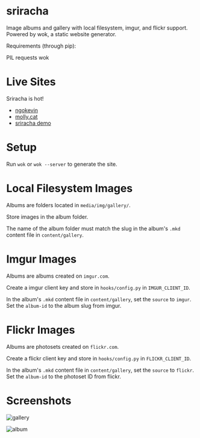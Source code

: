 sriracha
========

Image albums and gallery with local filesystem, imgur, and flickr support.
Powered by wok, a static website generator.

Requirements (through pip):

PIL
requests
wok

Live Sites
==========

Sriracha is hot!

- [ngokevin](http://ngokevin.com/gallery)
- [molly.cat](http://molly.cat)
- [sriracha demo](http://sriracha.ngokevin.com)

Setup
=====

Run ```wok``` or ```wok --server``` to generate the site.

Local Filesystem Images
=======================

Albums are folders located in ```media/img/gallery/```.

Store images in the album folder.

The name of the album folder must match the slug in the album's ```.mkd```
content file in ```content/gallery```.

Imgur Images
============

Albums are albums created on ```imgur.com```.

Create a imgur client key and store in ```hooks/config.py``` in ```IMGUR_CLIENT_ID```.

In the album's ```.mkd``` content file in ```content/gallery```, set the
```source``` to ```imgur```. Set the ```album-id``` to the album slug from
imgur.


Flickr Images
=============

Albums are photosets created on ```flickr.com```.

Create a flickr client key and store in ```hooks/config.py``` in ```FLICKR_CLIENT_ID```.

In the album's ```.mkd``` content file in ```content/gallery```, set the
```source``` to ```flickr```. Set the ```album-id``` to the photoset ID from
flickr.


Screenshots
===========

![gallery](http://imgur.com/9EYEUol.jpg)

![album](http://imgur.com/pT2t0aj.jpg)
